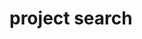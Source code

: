
# project search

<link href="pagefind/pagefind-ui.css" rel="stylesheet">

<script src="pagefind/pagefind-ui.js"></script>

<div id="search"></div>

<script>
    window.addEventListener('DOMContentLoaded', (event) => {
        new PagefindUI({ 
            element: "#search",
            showSubResults: true,
            highlightParam: "highlight",
            bundlePath: "./"
        });
    });
</script>


